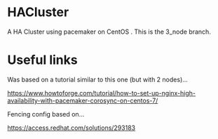 # HACluster
A HA Cluster using pacemaker on CentOS . This is the 3_node branch.

# Useful links

Was based on a tutorial similar to this one (but with 2 nodes)...

https://www.howtoforge.com/tutorial/how-to-set-up-nginx-high-availability-with-pacemaker-corosync-on-centos-7/

Fencing config based on...

https://access.redhat.com/solutions/293183
